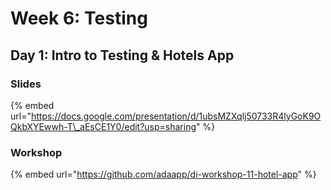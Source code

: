 # Week 6: Testing

## Day 1: Intro to Testing & Hotels App

### Slides

{% embed url="https://docs.google.com/presentation/d/1ubsMZXqlj50733R4lyGoK9OQkbXYEwwh-T\_aEsCE1Y0/edit?usp=sharing" %}

### Workshop

{% embed url="https://github.com/adaapp/di-workshop-11-hotel-app" %}

### 

